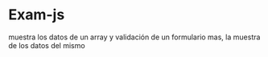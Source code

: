 # Exam-js
muestra los datos de un array y validación de un formulario mas, la muestra de los datos del mismo 
